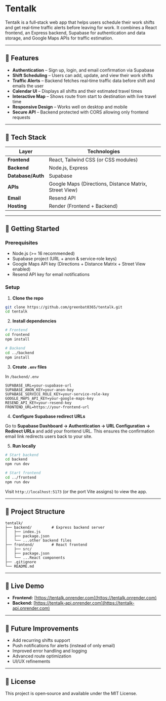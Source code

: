 # Tentalk

Tentalk is a full‑stack web app that helps users schedule their work shifts and get real‑time traffic alerts before leaving for work. It combines a React frontend, an Express backend, Supabase for authentication and data storage, and Google Maps APIs for traffic estimation.

---

## 🧰 Features

- **Authentication** – Sign up, login, and email confirmation via Supabase
- **Shift Scheduling** – Users can add, update, and view their work shifts
- **Traffic Alerts** – Backend fetches real‑time traffic data before shift and emails the user
- **Calendar UI** – Displays all shifts and their estimated travel times
- **Interactive Map** – Shows route from start to destination with live travel time
- **Responsive Design** – Works well on desktop and mobile
- **Secure API** – Backend protected with CORS allowing only frontend requests

---

## 🚀 Tech Stack

| Layer | Technologies |
|---|---|
| **Frontend** | React, Tailwind CSS (or CSS modules) |
| **Backend** | Node.js, Express |
| **Database/Auth** | Supabase |
| **APIs** | Google Maps (Directions, Distance Matrix, Street View) |
| **Email** | Resend API |
| **Hosting** | Render (Frontend + Backend) |

---

## 🧭 Getting Started

### Prerequisites

- Node.js (>= 16 recommended)
- Supabase project (URL + anon & service‑role keys)
- Google Maps API key (Directions + Distance Matrix + Street View enabled)
- Resend API key for email notifications

### Setup

1. **Clone the repo**

```bash
git clone https://github.com/greenbat0365/tentalk.git
cd tentalk
```

2. **Install dependencies**

```bash
# Frontend
cd frontend
npm install

# Backend
cd ../backend
npm install
```

3. **Create `.env` files**

In `/backend/.env`

```
SUPABASE_URL=your-supabase-url
SUPABASE_ANON_KEY=your-anon-key
SUPABASE_SERVICE_ROLE_KEY=your-service-role-key
GOOGLE_MAPS_API_KEY=your-google-maps-key
RESEND_API_KEY=your-resend-key
FRONTEND_URL=https://your-frontend-url
```

4. **Configure Supabase redirect URLs**

Go to **Supabase Dashboard → Authentication → URL Configuration → Redirect URLs** and add your frontend URL. This ensures the confirmation email link redirects users back to your site.

5. **Run locally**

```bash
# Start backend
cd backend
npm run dev

# Start frontend
cd ../frontend
npm run dev
```

Visit `http://localhost:5173` (or the port Vite assigns) to view the app.

---

## 📁 Project Structure

```
tentalk/
├── backend/         # Express backend server
│   ├── index.js
│   ├── package.json
│   └── ...other backend files
├── frontend/        # React frontend
│   ├── src/
│   ├── package.json
│   └── ...React components
├── .gitignore
└── README.md
```

---

## 🔗 Live Demo

- **Frontend:** [https://tentalk.onrender.com](https://tentalk.onrender.com)
- **Backend:** [https://tentalk-api.onrender.com](https://tentalk-api.onrender.com)

---

## 📌 Future Improvements

- Add recurring shifts support
- Push notifications for alerts (instead of only email)
- Improved error handling and logging
- Advanced route optimization
- UI/UX refinements

---

## 📄 License

This project is open‑source and available under the MIT License.
